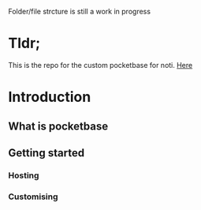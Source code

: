 Folder/file strcture is still a work in progress
# Tldr;
This is the repo for the custom pocketbase for noti. [Here](https://github.com/jfmow/noti)

# Introduction
## What is pocketbase

## Getting started

### Hosting

### Customising